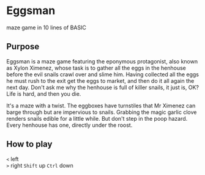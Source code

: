 # Eggsman
maze game in 10 lines of BASIC

## Purpose

Eggsman is a maze game featuring the eponymous protagonist, also known as Xylon Ximenez, whose task is to gather all the eggs in the henhouse before the evil snails crawl over and slime him. Having collected all the eggs he must rush to the exit get the eggs to market, and then do it all again the next day. Don't ask me why the henhouse is full of killer snails, it just is, OK? Life is hard, and then you die.

It's a maze with a twist. The eggboxes have turnstiles that Mr Ximenez can barge through but are impervious to snails. Grabbing the magic garlic clove renders snails edible for a little while. But don't step in the poop hazard. Every henhouse has one, directly under the roost.

## How to play

`<`     left  
`>`     right
`Shift` up
`Ctrl`  down
